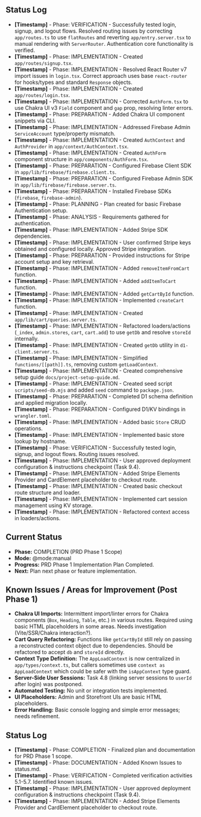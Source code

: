## Status Log

*   **[Timestamp]** - Phase: VERIFICATION - Successfully tested login, signup, and logout flows. Resolved routing issues by correcting `app/routes.ts` to use `flatRoutes` and reverting `app/entry.server.tsx` to manual rendering with `ServerRouter`. Authentication core functionality is verified.
*   **[Timestamp]** - Phase: IMPLEMENTATION - Created `app/routes/signup.tsx`.
*   **[Timestamp]** - Phase: IMPLEMENTATION - Resolved React Router v7 import issues in `login.tsx`. Correct approach uses base `react-router` for hooks/types and standard `Response` objects.
*   **[Timestamp]** - Phase: IMPLEMENTATION - Created `app/routes/login.tsx`.
*   **[Timestamp]** - Phase: IMPLEMENTATION - Corrected `AuthForm.tsx` to use Chakra UI v3 `Field` component and `gap` prop, resolving linter errors.
*   **[Timestamp]** - Phase: PREPARATION - Added Chakra UI component snippets via CLI.
*   **[Timestamp]** - Phase: IMPLEMENTATION - Addressed Firebase Admin `ServiceAccount` type/property mismatch.
*   **[Timestamp]** - Phase: IMPLEMENTATION - Created `AuthContext` and `AuthProvider` in `app/context/AuthContext.tsx`.
*   **[Timestamp]** - Phase: IMPLEMENTATION - Created `AuthForm` component structure in `app/components/AuthForm.tsx`.
*   **[Timestamp]** - Phase: PREPARATION - Configured Firebase Client SDK in `app/lib/firebase/firebase.client.ts`.
*   **[Timestamp]** - Phase: PREPARATION - Configured Firebase Admin SDK in `app/lib/firebase/firebase.server.ts`.
*   **[Timestamp]** - Phase: PREPARATION - Installed Firebase SDKs (`firebase`, `firebase-admin`).
*   **[Timestamp]** - Phase: PLANNING - Plan created for basic Firebase Authentication setup.
*   **[Timestamp]** - Phase: ANALYSIS - Requirements gathered for authentication.
*   **[Timestamp]** - Phase: IMPLEMENTATION - Added Stripe SDK dependencies.
*   **[Timestamp]** - Phase: IMPLEMENTATION - User confirmed Stripe keys obtained and configured locally. Approved Stripe integration.
*   **[Timestamp]** - Phase: PREPARATION - Provided instructions for Stripe account setup and key retrieval.
*   **[Timestamp]** - Phase: IMPLEMENTATION - Added `removeItemFromCart` function.
*   **[Timestamp]** - Phase: IMPLEMENTATION - Added `addItemToCart` function.
*   **[Timestamp]** - Phase: IMPLEMENTATION - Added `getCartById` function.
*   **[Timestamp]** - Phase: IMPLEMENTATION - Implemented `createCart` function.
*   **[Timestamp]** - Phase: IMPLEMENTATION - Created `app/lib/cart/queries.server.ts`.
*   **[Timestamp]** - Phase: IMPLEMENTATION - Refactored loaders/actions (`_index`, `admin.stores`, `cart`, `cart.add`) to use `getDb` and resolve `storeId` internally.
*   **[Timestamp]** - Phase: IMPLEMENTATION - Created `getDb` utility in `d1-client.server.ts`.
*   **[Timestamp]** - Phase: IMPLEMENTATION - Simplified `functions/[[path]].ts`, removing custom `getLoadContext`.
*   **[Timestamp]** - Phase: IMPLEMENTATION - Created comprehensive setup guide `docs/project-setup-guide.md`.
*   **[Timestamp]** - Phase: IMPLEMENTATION - Created seed script `scripts/seed-db.mjs` and added `seed` command to `package.json`.
*   **[Timestamp]** - Phase: PREPARATION - Completed D1 schema definition and applied migration locally.
*   **[Timestamp]** - Phase: PREPARATION - Configured D1/KV bindings in `wrangler.toml`.
*   **[Timestamp]** - Phase: IMPLEMENTATION - Added basic `Store` CRUD operations.
*   **[Timestamp]** - Phase: IMPLEMENTATION - Implemented basic store lookup by hostname.
*   **[Timestamp]** - Phase: VERIFICATION - Successfully tested login, signup, and logout flows. Routing issues resolved.
*   **[Timestamp]** - Phase: IMPLEMENTATION - User approved deployment configuration & instructions checkpoint (Task 9.4).
*   **[Timestamp]** - Phase: IMPLEMENTATION - Added Stripe Elements Provider and CardElement placeholder to checkout route.
*   **[Timestamp]** - Phase: IMPLEMENTATION - Created basic checkout route structure and loader.
*   **[Timestamp]** - Phase: IMPLEMENTATION - Implemented cart session management using KV storage.
*   **[Timestamp]** - Phase: IMPLEMENTATION - Refactored context access in loaders/actions.

## Current Status

*   **Phase:** COMPLETION (PRD Phase 1 Scope)
*   **Mode:** @mode:manual
*   **Progress:** PRD Phase 1 Implementation Plan Completed.
*   **Next:** Plan next phase or feature implementation.

## Known Issues / Areas for Improvement (Post Phase 1)

*   **Chakra UI Imports:** Intermittent import/linter errors for Chakra components (`Box`, `Heading`, `Table`, etc.) in various routes. Required using basic HTML placeholders in some areas. Needs investigation (Vite/SSR/Chakra interaction?).
*   **Cart Query Refactoring:** Functions like `getCartById` still rely on passing a reconstructed context object due to dependencies. Should be refactored to accept `db` and `storeId` directly.
*   **Context Type Definition:** The `AppLoadContext` is now centralized in `app/types/context.ts`, but callers sometimes use `context as AppLoadContext` which could be safer with the `isAppContext` type guard.
*   **Server-Side User Sessions:** Task 4.8 (linking server sessions to `userId` after login) was postponed.
*   **Automated Testing:** No unit or integration tests implemented.
*   **UI Placeholders:** Admin and Storefront UIs are basic HTML placeholders.
*   **Error Handling:** Basic console logging and simple error messages; needs refinement.

## Status Log

*   **[Timestamp]** - Phase: COMPLETION - Finalized plan and documentation for PRD Phase 1 scope.
*   **[Timestamp]** - Phase: DOCUMENTATION - Added Known Issues to status.md.
*   **[Timestamp]** - Phase: VERIFICATION - Completed verification activities 5.1-5.7. Identified known issues.
*   **[Timestamp]** - Phase: IMPLEMENTATION - User approved deployment configuration & instructions checkpoint (Task 9.4).
*   **[Timestamp]** - Phase: IMPLEMENTATION - Added Stripe Elements Provider and CardElement placeholder to checkout route. 